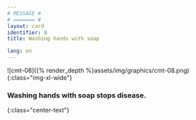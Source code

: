 ```yaml
---
# MESSAGE #
# ======= #
layout: card
identifier: 8
title: Washing hands with soap

lang: en
---
```


![cmt-08]({% render_depth %}assets/img/graphics/cmt-08.png){:class="img-xl-wide"}

### Washing hands with soap stops disease.
{:class="center-text"}